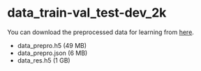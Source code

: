 # data_train-val_test-dev_2k

You can download the preprocessed data for learning from [here](https://drive.google.com/drive/folders/0B-75nmZV6j-JLUJRZlJPVjVBZ2c?usp=sharing).

- data_prepro.h5 (49 MB)
- data_prepro.json (6 MB)
- data_res.h5 (1 GB)